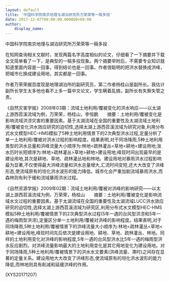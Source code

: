 ```yaml
---
layout: default
title: '中国科学院南京地理与湖泊研究所万荣荣等一稿多投'
date: 2017-12-07T00:00:00.000000+08:00
author:
    display_name: 
---
```


中国科学院南京地理与湖泊研究所万荣荣等一稿多投

在知网查询相关文献时，发现两篇名字高度相似的论文，仔细看了一下摘要并下载全文简单看了一下，是典型的一稿多投现象。两个摘要举附后，不需要专业知识就知道里面内容是一回事，得到结论也是一回事。作者很聪明的把洪水替换成洪峰，把城市化换成建设用地，其实都是一回事。

作者万荣荣据百度现是地理湖泊所的副研究员，第二作者杨桂山是副所长。我估计副所长学生太多他也看不上多一篇中文论文，学生瞒着乱搞，副所长有失察失管之责。

《自然灾害学报》2008年03期：流域土地利用/覆被变化的洪水响应——以太湖上游西苕溪流域为例，万荣荣，杨桂山，李恒鹏　　摘要：土地利用/覆被变化是影响流域洪涝灾害的重要因素。基于太湖流域在全国的重要性及太湖流域土地利用/覆被变化洪水效应研究的迫切性,选择太湖上游西苕溪流域为研究对象,利用分布式水文模型HEC-HMS模拟了5种土地利用情景下的2次典型洪水过程,定量分析了单一土地利用/覆被对洪水过程的影响程度。结果表明,对于同场降雨,5种土地利用类型的洪水总量和洪峰流量大小顺序为:林地<疏林灌丛<草地<耕地<建设用地;涨水历时长短顺序为:林地>疏林灌丛>草地>耕地>建设用地;峰现时间出现最早的是建设用地,其次是耕地、草地、疏林灌丛地和林地。建设用地对暴雨洪水过程影响最为显著,不仅使得最大洪峰流量和洪水总量增大,汇流时间变短,还大大改变了洪峰形态,使流域原有的坦化洪水波形的能力降低。城市化会严重加剧流域暴雨洪水,而森林则有利于缓和流域暴雨洪水过程。

《自然资源学报》2009年02期：流域土地利用/覆被对洪峰的影响研究——以太湖上游西苕溪流域为例，万荣荣，杨桂山　　摘要：土地利用/覆被变化是影响流域水文过程的重要因素。基于太湖流域在全国的重要性及太湖流域LUCC洪水效应研究的迫切性,选择太湖上游西苕溪流域为研究区,利用分布式水文模型HEC-HMS模拟5种土地利用/覆被情景下的2次典型洪水过程(5年一遇的台风型洪涝和5年一遇的梅雨型洪涝),定量区分单一土地利用/覆被对洪峰的影响程度。结果表明,对于同场降雨,5种土地利用/覆被情景下的洪峰流量大小顺序为:林地<疏林灌丛<草地<耕地<建设用地,峰现时间先后依次是建设用地、耕地、草地、疏林灌丛、林地。同样的土地利用变化对洪峰的影响程度,5年一遇的台风型洪水比5年一遇的梅雨型洪水反应剧烈。对洪峰流量影响最大的土地利用变化是其它用地变化为建设用地。对于同场降雨,5种土地利用/覆被情景下的洪水水文要素(洪峰流量、滞时)之间存在显著的定量关系。建设用地大大改变了洪峰形态,使流域原有的坦化洪水波形的能力降低,而林地则具有削减和延缓洪峰的作用。

(XYS20171207)

